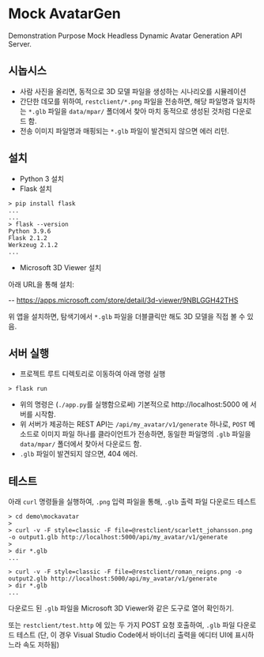 # Mock AvatarGen

Demonstration Purpose Mock Headless Dynamic Avatar Generation API Server.

## 시놉시스

- 사람 사진을 올리면, 동적으로 3D 모델 파일을 생성하는 시나리오를 시뮬레이션
- 간단한 데모를 위하여, `restclient/*.png` 파일을 전송하면,
  해당 파일명과 일치하는 `*.glb` 파일을 `data/mpar/` 폴더에서 찾아
  마치 동적으로 생성된 것처럼 다운로드 함.
- 전송 이미지 파일명과 매핑되는 `*.glb` 파일이 발견되지 않으면 에러 리턴.

## 설치

- Python 3 설치
- Flask 설치

```
> pip install flask
...
...
> flask --version
Python 3.9.6
Flask 2.1.2
Werkzeug 2.1.2
...
```

- Microsoft 3D Viewer 설치

아래 URL을 통해 설치:

  -- https://apps.microsoft.com/store/detail/3d-viewer/9NBLGGH42THS

위 앱을 설치하면, 탐색기에서 `*.glb` 파일을 더블클릭만 해도 3D 모델을 직접 볼 수 있음.

## 서버 실행

- 프로젝트 루트 디렉토리로 이동하여 아래 명령 실행
```
> flask run
```

- 위의 명령은 (`./app.py`를 실행함으로써) 기본적으로 http://localhost:5000 에 서버를 시작함.
- 위 서버가 제공하는 REST API는 `/api/my_avatar/v1/generate` 하나로,
  `POST` 메소드로 이미지 파일 하나를 클라이언트가 전송하면,
  동일한 파일명의 `.glb` 파일을 `data/mpar/` 폴더에서 찾아서 다운로드 함.
- `.glb` 파일이 발견되지 않으면, 404 에러.

## 테스트

아래 `curl` 명령들을 실행하여, `.png` 입력 파일을 통해, `.glb` 출력 파일 다운로드 테스트

```
> cd demo\mockavatar
> 
> curl -v -F style=classic -F file=@restclient/scarlett_johansson.png -o output1.glb http://localhost:5000/api/my_avatar/v1/generate
>
> dir *.glb
...

> curl -v -F style=classic -F file=@restclient/roman_reigns.png -o output2.glb http://localhost:5000/api/my_avatar/v1/generate
> dir *.glb
...
```

다운로드 된 `.glb` 파일을 Microsoft 3D Viewer와 같은 도구로 열어 확인하기.

또는 `restclient/test.http` 에 있는 두 가지 POST 요청 호출하여, `.glb` 파일 다운로드 테스트
(단, 이 경우 Visual Studio Code에서 바이너리 출력을 에디터 UI에 표시하느라 속도 저하됨)
